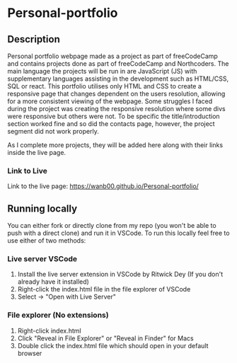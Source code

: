 # Personal-portfolio

## Description
Personal portfolio webpage made as a project as part of freeCodeCamp and contains projects done as part of freeCodeCamp and Northcoders.
The main language the projects will be run in are JavaScript (JS) with supplementary languages assisting in the development such as HTML/CSS, SQL or react.
This portfolio utilises only HTML and CSS to create a responsive page that changes dependent on the users resolution, allowing for a more consistent viewing of the webpage.
Some struggles I faced during the project was creating the responsive resolution where some divs were responsive but others were not. To be specific the title/introduction section worked fine and so did the contacts page, however, the project segment did not work properly.

As I complete more projects, they will be added here along with their links inside the live page.

### Link to Live
Link to the live page: https://wanb00.github.io/Personal-portfolio/

## Running locally
You can either fork or directly clone from my repo (you won't be able to push with a direct clone) and run it in VSCode.
To run this locally feel free to use either of two methods:

### Live server VSCode
1. Install the live server extension in VSCode by Ritwick Dey (If you don't already have it installed)
2. Right-click the index.html file in the file explorer of VSCode
3. Select -> "Open with Live Server"

### File explorer (No extensions)
1. Right-click index.html
2. Click "Reveal in File Explorer" or "Reveal in Finder" for Macs
3. Double click the index.html file which should open in your default browser

